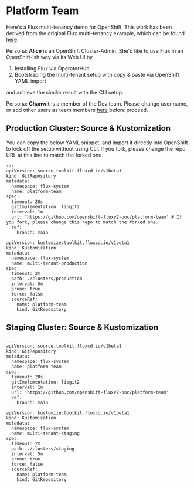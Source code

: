 # Platform Team

Here's a Flux multi-tenancy demo for OpenShift. This work has been derived from the original Flux multi-tenancy example, which can be found [here](https://github.com/fluxcd/flux2-multi-tenancy).

Persona: **Alice** is an OpenShift Cluster-Admin. She'd like to use Flux in an OpenShift-ish way via its Web UI by

  1. Installing Flux via OperatorHub
  1. Bootstraping the multi-tenant setup with copy & paste via OpenShift YAML import

and achieve the similar result with the CLI setup.

Persona: **Chanwit** is a member of the Dev team. Please change user name, or add other users as team members [here](https://github.com/openshift-fluxv2-poc/platform-team/blob/main/tenants/base/dev-team/rbac.yaml#L33) before proceed.

## Production Cluster: Source & Kustomization

You can copy the below YAML snippet, and import it directly into OpenShift to kick off the setup without using CLI.
If you fork, please change the repo URL at this line to match the forked one.

```
---
apiVersion: source.toolkit.fluxcd.io/v1beta1
kind: GitRepository
metadata:
  namespace: flux-system
  name: platform-team
spec:
  timeout: 20s
  gitImplementation: libgit2
  interval: 1m
  url: 'https://github.com/openshift-fluxv2-poc/platform-team' # If you fork, please change this repo to match the forked one.
  ref:
    branch: main
---
apiVersion: kustomize.toolkit.fluxcd.io/v1beta1
kind: Kustomization
metadata:
  namespace: flux-system
  name: multi-tenant-production
spec:
  timeout: 2m
  path: ./clusters/production
  interval: 5m
  prune: true
  force: false
  sourceRef:
    name: platform-team
    kind: GitRepository
```

## Staging Cluster: Source & Kustomization
```
---
apiVersion: source.toolkit.fluxcd.io/v1beta1
kind: GitRepository
metadata:
  namespace: flux-system
  name: platform-team
spec:
  timeout: 20s
  gitImplementation: libgit2
  interval: 1m
  url: 'https://github.com/openshift-fluxv2-poc/platform-team'
  ref:
    branch: main
---
apiVersion: kustomize.toolkit.fluxcd.io/v1beta1
kind: Kustomization
metadata:
  namespace: flux-system
  name: multi-tenant-staging
spec:
  timeout: 2m
  path: ./clusters/staging
  interval: 5m
  prune: true
  force: false
  sourceRef:
    name: platform-team
    kind: GitRepository
```
